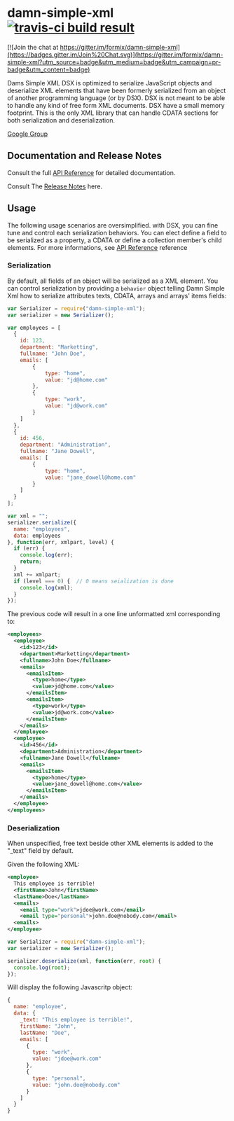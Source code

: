 damn-simple-xml [![travis-ci build result](https://api.travis-ci.org/formix/damn-simple-xml.svg?branch=master "damn-simple-xml master")](https://travis-ci.org/search/damn-simple-xml)
===============

[![Join the chat at https://gitter.im/formix/damn-simple-xml](https://badges.gitter.im/Join%20Chat.svg)](https://gitter.im/formix/damn-simple-xml?utm_source=badge&utm_medium=badge&utm_campaign=pr-badge&utm_content=badge)

Dams Simple XML DSX is optimized to serialize JavaScript objects and deserialize 
XML elements that have been formerly serialized from an object of another 
programming language (or by DSX). DSX is not meant to be able to handle any 
kind of free form XML documents. DSX have a small memory footprint. This is 
the only XML library that can handle CDATA sections for both serialization and 
deserialization.

[Google Group](https://groups.google.com/forum/?hl=fr#!forum/damn-simple-xml)

## Documentation and Release Notes

Consult the full [API Reference](https://github.com/formix/damn-simple-xml/wiki/Api-Reference) for detailed documentation.

Consult The [Release Notes](https://github.com/formix/damn-simple-xml/wiki/Release-Notes) here.

## Usage

The following usage scenarios are oversimplified. with DSX, you can fine tune 
and control each serialization behaviors. You can elect define a field to be 
serialized as a property, a CDATA or define a collection member's child 
elements. For more informations, see 
[API Reference](https://github.com/formix/damn-simple-xml/wiki/Api-Reference) 
reference

### Serialization

By default, all fields of an object will be serialized as a XML element. You
can control serialization by providing a `behavior` object telling Damn 
Simple Xml how to serialize attributes texts, CDATA, arrays and arrays' 
items fields:

```javascript
var Serializer = require("damn-simple-xml");
var serializer = new Serializer();

var employees = [
  { 
    id: 123,
    department: "Marketting",
    fullname: "John Doe",
    emails: [
        {
            type: "home",
            value: "jd@home.com"
        },
        {
            type: "work",
            value: "jd@work.com"
        }
    ]
  },
  { 
    id: 456,
    department: "Administration",
    fullname: "Jane Dowell",
    emails: [
        {
            type: "home",
            value: "jane_dowell@home.com"
        }
    ]
  }
];

var xml = "";
serializer.serialize({
  name: "employees", 
  data: employees
}, function(err, xmlpart, level) {
  if (err) {
    console.log(err);
    return;
  }
  xml += xmlpart;
  if (level === 0) {  // 0 means seialization is done
    console.log(xml);
  }
});
```

The previous code will result in a one line unformatted xml corresponding to:

```xml
<employees>
  <employee>
    <id>123</id>
    <department>Marketting</department>
    <fullname>John Doe</fullname>
    <emails>
      <emailsItem>
        <type>home</type>
        <value>jd@home.com</value>
      </emailsItem>
      <emailsItem>
        <type>work</type>
        <value>jd@work.com</value>
      </emailsItem>
    </emails>
  </employee>
  <employee>
    <id>456</id>
    <department>Administration</department>
    <fullname>Jane Dowell</fullname>
    <emails>
      <emailsItem>
        <type>home</type>
        <value>jane_dowell@home.com</value>
      </emailsItem>
    </emails>
  </employee>
</employees>
```

### Deserialization

When unspecified, free text beside other XML elements is added to the "_text"
field by default.

Given the following XML:
```xml
<employee>
  This employee is terrible!
  <firstName>John</firstName>
  <lastName>Doe</lastName>
  <emails>
    <email type="work">jdoe@work.com</email>
    <email type="personal">john.doe@nobody.com</email>
  <emails>
</employee>
```

```javascript
var Serializer = require("damn-simple-xml");
var serializer = new Serializer();

serializer.deserialize(xml, function(err, root) {
  console.log(root);
});
```

Will display the following Javascritp object:

```javascript
{
  name: "employee",
  data: {
    _text: "This employee is terrible!",
    firstName: "John",
    lastName: "Doe",
    emails: [
      {
        type: "work",
        value: "jdoe@work.com"
      },
      {
        type: "personal",
        value: "john.doe@nobody.com"
      }
    ]
  }
}
```
